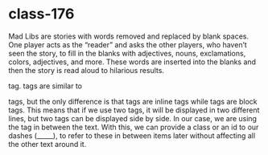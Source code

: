 # class-176

Mad Libs are stories with words removed and replaced by blank spaces. One player acts as the “reader” and asks the other players, who haven’t seen the story, to fill in the blanks with adjectives, nouns, exclamations, colors, adjectives, and more. These words are inserted into the blanks and then the story is read aloud to hilarious results.

tag. tags are similar to

tags, but the only difference is that tags are inline tags while
tags are block tags. This means that if we use two
tags, it will be displayed in two different lines, but two tags can be displayed side by side. In our case, we are using the tag in between the text. With this, we can provide a class or an id to our dashes (_____), to refer to these in between items later without affecting all the other text around it.
